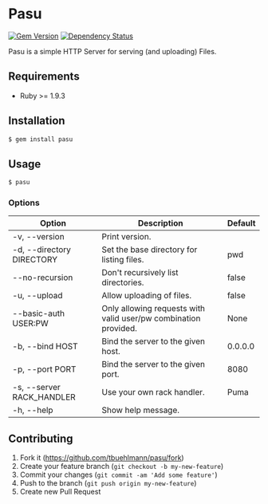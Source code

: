 # Pasu

[![Gem Version](https://badge.fury.io/rb/pasu.png)](http://badge.fury.io/rb/pasu) [![Dependency Status](https://gemnasium.com/tbuehlmann/pasu.png)](https://gemnasium.com/tbuehlmann/pasu)

Pasu is a simple HTTP Server for serving (and uploading) Files.

## Requirements
- Ruby >= 1.9.3

## Installation

```sh
$ gem install pasu
```

## Usage

```sh
$ pasu
```

### Options

| Option | Description | Default |
| --- | --- | --- |
| -v, --version | Print version. | |
| -d, --directory DIRECTORY | Set the base directory for listing files. | pwd |
| --no-recursion | Don't recursively list directories. | false |
| -u, --upload | Allow uploading of files. | false |
| --basic-auth USER:PW | Only allowing requests with valid user/pw combination provided. | None |
| -b, --bind HOST | Bind the server to the given host. | 0.0.0.0 |
| -p, --port PORT | Bind the server to the given port. | 8080 |
| -s, --server RACK_HANDLER | Use your own rack handler. | Puma |
| -h, --help | Show help message. |

## Contributing

1. Fork it (https://github.com/tbuehlmann/pasu/fork)
2. Create your feature branch (`git checkout -b my-new-feature`)
3. Commit your changes (`git commit -am 'Add some feature'`)
4. Push to the branch (`git push origin my-new-feature`)
5. Create new Pull Request
